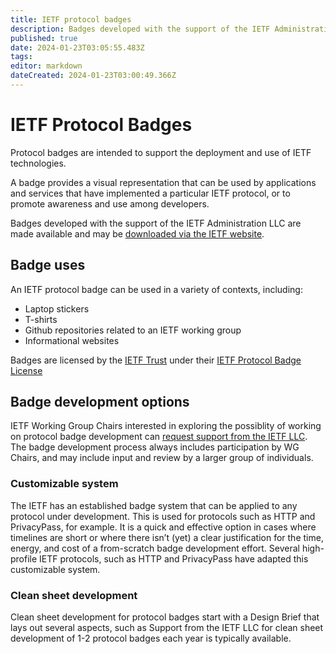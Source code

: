 ```yaml
---
title: IETF protocol badges
description: Badges developed with the support of the IETF Administration LLC are made available for use via the IETF website.
published: true
date: 2024-01-23T03:05:55.483Z
tags: 
editor: markdown
dateCreated: 2024-01-23T03:00:49.366Z
---
```


# IETF Protocol Badges
Protocol badges are intended to support the deployment and use of IETF technologies.

A badge provides a visual representation that can be used by applications and services that have implemented a particular IETF protocol, or to promote awareness and use among developers.

Badges developed with the support of the IETF Administration LLC are made available and may be [downloaded via the IETF website](https://www.ietf.org/badges).

## Badge uses
An IETF protocol badge can be used  in a variety of contexts, including:
+ Laptop stickers
+ T-shirts
+ Github repositories related to an IETF working group
+ Informational websites

Badges are licensed by the [IETF Trust](https://trustee.ietf.org) under their [IETF Protocol Badge License](https://trustee.ietf.org/wp-content/uploads/IETF-Protocol-Badge-License-Terms.pdf)

## Badge development options
IETF Working Group Chairs interested in exploring the possiblity of working on protocol badge development can [request support from the IETF LLC](mailto:support@ietf.org). The badge development process always includes participation by WG Chairs, and may include input and review by a larger group of individuals.

### Customizable system
The IETF has an established badge system that can be applied to any protocol under development. This is used for protocols such as HTTP and PrivacyPass, for example. It is a quick and effective option in cases where timelines are short or where there isn’t (yet) a clear justification for the time, energy, and cost of a from-scratch badge development effort. Several high-profile IETF protocols, such as HTTP and PrivacyPass have adapted this customizable system.

### Clean sheet development
Clean sheet development for protocol badges start with a Design Brief that lays out several aspects, such as Support from the IETF LLC for clean sheet development of 1-2 protocol badges each year is typically available. 
